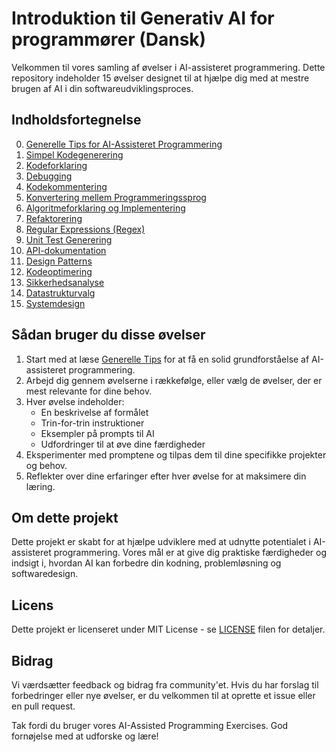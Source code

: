 <!-- 
---
title: Introduktion til Generativ AI for programmører (Dansk)
nav_order: 1
---
-->

# Introduktion til Generativ AI for programmører (Dansk)

Velkommen til vores samling af øvelser i AI-assisteret programmering. Dette repository indeholder 15 øvelser designet til at hjælpe dig med at mestre brugen af AI i din softwareudviklingsproces.

## Indholdsfortegnelse

0. [Generelle Tips for AI-Assisteret Programmering](./00-general-tips/README.md)
1. [Simpel Kodegenerering](./01-simple-code-generation/README.md)
2. [Kodeforklaring](./02-code-explanation/README.md)
3. [Debugging](./03-debugging/README.md)
4. [Kodekommentering](./04-code-commenting/README.md)
5. [Konvertering mellem Programmeringssprog](./05-language-conversion/README.md)
6. [Algoritmeforklaring og Implementering](./06-algorithm-explanation-implementation/README.md)
7. [Refaktorering](./07-code-refactoring/README.md)
8. [Regular Expressions (Regex)](./08-regular-expressions/README.md)
9. [Unit Test Generering](./09-unit-test-generation/README.md)
10. [API-dokumentation](./10-api-documentation/README.md)
11. [Design Patterns](./11-design-patterns/README.md)
12. [Kodeoptimering](./12-code-optimization/README.md)
13. [Sikkerhedsanalyse](./13-security-analysis/README.md)
14. [Datastrukturvalg](./14-data-structure-selection/README.md)
15. [Systemdesign](./15-system-design/README.md)

## Sådan bruger du disse øvelser

1. Start med at læse [Generelle Tips](./00-general-tips/README.md) for at få en solid grundforståelse af AI-assisteret programmering.
2. Arbejd dig gennem øvelserne i rækkefølge, eller vælg de øvelser, der er mest relevante for dine behov.
3. Hver øvelse indeholder:
   - En beskrivelse af formålet
   - Trin-for-trin instruktioner
   - Eksempler på prompts til AI
   - Udfordringer til at øve dine færdigheder
4. Eksperimenter med promptene og tilpas dem til dine specifikke projekter og behov.
5. Reflekter over dine erfaringer efter hver øvelse for at maksimere din læring.

## Om dette projekt

Dette projekt er skabt for at hjælpe udviklere med at udnytte potentialet i AI-assisteret programmering. Vores mål er at give dig praktiske færdigheder og indsigt i, hvordan AI kan forbedre din kodning, problemløsning og softwaredesign.

## Licens

Dette projekt er licenseret under MIT License - se [LICENSE](LICENSE) filen for detaljer.

## Bidrag

Vi værdsætter feedback og bidrag fra community'et. Hvis du har forslag til forbedringer eller nye øvelser, er du velkommen til at oprette et issue eller en pull request.

Tak fordi du bruger vores AI-Assisted Programming Exercises. God fornøjelse med at udforske og lære!